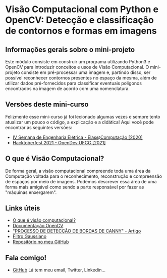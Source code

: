 # Visão Computacional com Python e OpenCV: Detecção e classificação de contornos e formas em imagens

## Informações gerais sobre o mini-projeto
Este módulo consiste em construir um programa utilizando Python3 e OpenCV para introduzir conceitos e usos de Visão Computacional.
O mini-projeto consiste em pré-processar uma imagem e, partindo disso, ser possível reconhecer contornos presentes no espaço da mesma, além de utilizar dados pré-fornecidos para classificar eventuais poligonos encontrados na imagem de acordo com uma nomenclatura. 

## Versões deste mini-curso 
Felizmente esse mini-curso já foi lecionado algumas vezes e sempre tento atualizar um pouco o código, a explicação e a didática! Aqui você pode encontrar as seguintes versões:

- [IV Semana de Engenharia Elétrica - Elas@Computação [2020]](./semana-eng-eletrica)
- [Hacktoberfest 2021 - OpenDev UFCG [2021]](./hacktoberfest-opendev-2021)

## O que é Visão Computacional?
De forma geral, a visão computacional compreende toda uma área da Computação voltada para o reconhecimento, reconstrução e compreensão de espaços por meio de imagens. Podemos descrever essa área de uma forma mais amigável como sendo a parte responsável por fazer as "máquinas enxergarem". 

## Links úteis
- [O que é visão computacional?](http://datascienceacademy.com.br/blog/o-que-e-visao-computacional/)
- [Documentação OpenCV](https://docs.opencv.org/master/)
- ["PROCESSO DE DETECÇÃO DE BORDAS DE CANNY" - Artigo](https://revistas.ufpr.br/bcg/article/view/1421)
- [Filtro Gaussiano](ftp://ftpaluno.umc.br/Aluno/Pedro_Toledo/ProcImagem/aula11/Aula11.pdf)
- [Repositório no meu GitHub](https://github.com/MariaEduardaDeAzevedo/reconhecimento-de-formas)

## Fala comigo!
- [GitHub](https://github.com/MariaEduardaDeAzevedo)
Lá tem meu email, Twitter, Linkedin...

